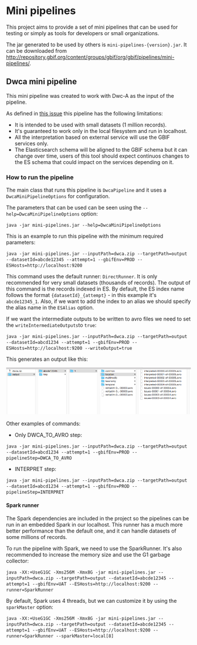 # Mini pipelines #
This project aims to provide a set of mini pipelines that can be used for testing or simply as tools for developers or small organizations. 

The jar generated to be used by others is `mini-pipelines-{version}.jar`. It can be downloaded from http://repository.gbif.org/content/groups/gbif/org/gbif/pipelines/mini-pipelines/.

## Dwca mini pipeline ##
This mini pipeline was created to work with Dwc-A as the input of the pipeline.

As defined in [this issue](https://github.com/gbif/pipelines/issues/116) this pipeline has the following limitations:
- It is intended to be used with small datasets (1 million records).
- It's guaranteed to work only in the local filesystem and run in localhost.
- All the interpretation based on external service will use the GBIF services only.
- The Elasticsearch schema will be aligned to the GBIF schema but it can change over time, users of this tool should expect continuos changes to the ES schema that could impact on the services depending on it.

### How to run the pipeline ###
The main class that runs this pipeline is `DwcaPipeline` and it uses a `DwcaMiniPipelineOptions` for configuration.

The parameters that can be used can be seen using the `--help=DwcaMiniPipelineOptions` option:

~~~~
java -jar mini-pipelines.jar --help=DwcaMiniPipelineOptions
~~~~ 

This is an example to run this pipeline with the minimum required parameters:

~~~~
java -jar mini-pipelines.jar --inputPath=dwca.zip --targetPath=output --datasetId=abcde12345 --attempt=1 --gbifEnv=PROD --ESHosts=http://localhost:9200
~~~~ 

This command uses the default runner: `DirectRunner`. It is only recommended for very small datasets (thousands of records).
The output of this command is the records indexed in ES. 
By default, the ES index name follows the format `{datasetId}_{attempt}` - in this example it's `abcde12345_1`. 
Also, if we want to add the index to an alias we should specify the alias name in the `ESAlias` option.

If we want the intermediate outputs to be written to avro files we need to set the `writeIntermediateOutputs`to `true`:

~~~~
java -jar mini-pipelines.jar --inputPath=dwca.zip --targetPath=output --datasetId=abcd1234 --attempt=1 --gbifEnv=PROD --ESHosts=http://localhost:9200 --writeOutput=true
~~~~ 

This generates an output like this:

 <img src="docs/output_generated.png">


Other examples of commands:
- Only DWCA_TO_AVRO step: 
~~~~
java -jar mini-pipelines.jar --inputPath=dwca.zip --targetPath=output --datasetId=abcd1234 --attempt=1 --gbifEnv=PROD --pipelineStep=DWCA_TO_AVRO
~~~~ 

- INTERPRET step: 
~~~~
java -jar mini-pipelines.jar --inputPath=dwca.zip --targetPath=output --datasetId=abcd1234 --attempt=1 --gbifEnv=PROD --pipelineStep=INTERPRET
~~~~ 

#### Spark runner ####
The Spark dependencies are included in the project so the pipelines can be run in an embedded Spark in our localhost. This runner has a much more better performance than the default one, and it can handle datasets of some millions of records.
  
To run the pipeline with Spark, we need to use the SparkRunner. It's also recommended to increase the memory size and use the G1 garbage collector:

~~~~
java -XX:+UseG1GC -Xms256M -Xmx8G -jar mini-pipelines.jar --inputPath=dwca.zip --targetPath=output --datasetId=abcde12345 --attempt=1 --gbifEnv=UAT --ESHosts=http://localhost:9200 --runner=SparkRunner
~~~~

By default, Spark uses 4 threads, but we can customize it by using the `sparkMaster` option:

~~~~
java -XX:+UseG1GC -Xms256M -Xmx8G -jar mini-pipelines.jar --inputPath=dwca.zip --targetPath=output --datasetId=abcde12345 --attempt=1 --gbifEnv=UAT --ESHosts=http://localhost:9200 --runner=SparkRunner --sparkMaster=local[8]
~~~~


